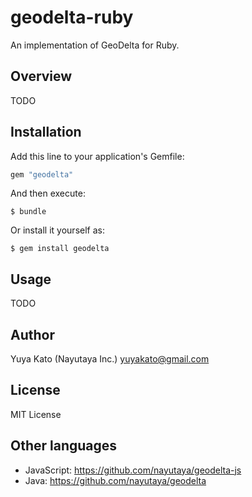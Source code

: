 # geodelta-ruby

An implementation of GeoDelta for Ruby.

## Overview

TODO

## Installation

Add this line to your application's Gemfile:

```ruby
gem "geodelta"
```

And then execute:

    $ bundle

Or install it yourself as:

    $ gem install geodelta

## Usage

TODO

## Author

Yuya Kato (Nayutaya Inc.) <yuyakato@gmail.com>

## License

MIT License

## Other languages

* JavaScript: https://github.com/nayutaya/geodelta-js
* Java: https://github.com/nayutaya/geodelta
